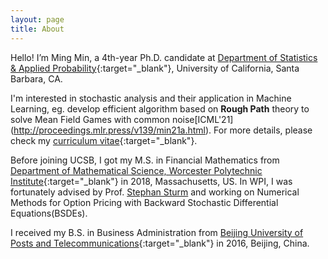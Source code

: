 ```yaml
---
layout: page
title: About
---
```


Hello! I’m Ming Min, a 4th-year Ph.D. candidate at [Department of Statistics & Applied Probability](http://www.pstat.ucsb.edu){:target="_blank"}, University of California, Santa Barbara, CA. 

I'm interested in stochastic analysis and their application in Machine Learning, eg. develop efficient algorithm based on **Rough Path** theory to solve Mean Field Games with common noise\[ICML'21\](http://proceedings.mlr.press/v139/min21a.html). For more details, please check my [curriculum vitae](cv-2021.pdf){:target="_blank"}. 

Before joining UCSB, I got my M.S. in Financial Mathematics from [Department of Mathematical Science, Worcester Polytechnic Institute](https://www.wpi.edu/academics/departments/mathematical-sciences){:target="_blank"} in 2018, Massachusetts, US. In WPI, I was fortunately advised by Prof. [Stephan Sturm](http://users.wpi.edu/~ssturm/) and working on Numerical Methods for Option Pricing with Backward Stochastic Differential Equations(BSDEs). 

I received my B.S. in Business Administration from [Beijing University of Posts and Telecommunications](https://english.bupt.edu.cn){:target="_blank"} in 2016, Beijing, China.
